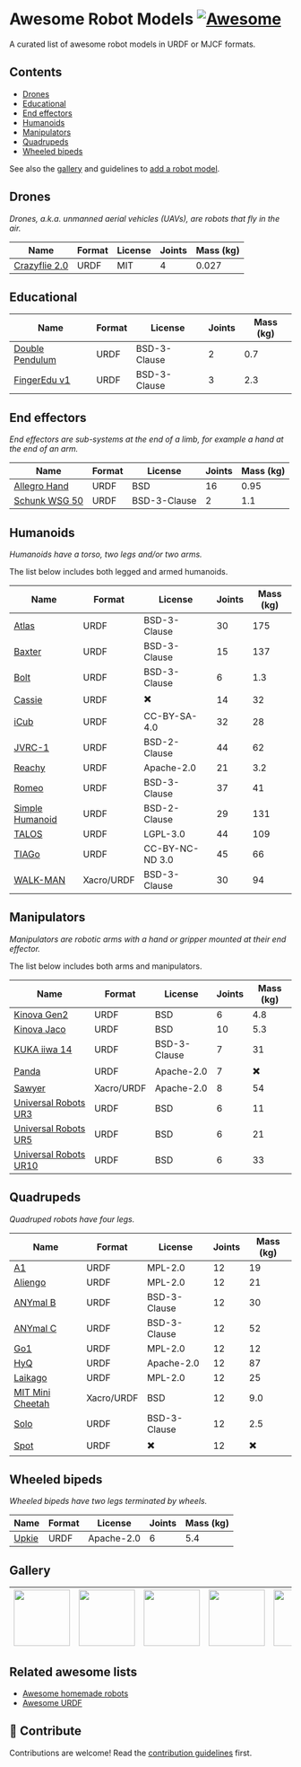 # Awesome Robot Models [![Awesome](https://awesome.re/badge.svg)](https://awesome.re)

A curated list of awesome robot models in URDF or MJCF formats.

## Contents

* [Drones](#drones)
* [Educational](#educational)
* [End effectors](#end-effectors)
* [Humanoids](#humanoids)
* [Manipulators](#manipulators)
* [Quadrupeds](#quadrupeds)
* [Wheeled bipeds](#wheeled-bipeds)

See also the [gallery](#gallery) and guidelines to [add a robot model](#contribute).

## Drones

_Drones, a.k.a. unmanned aerial vehicles (UAVs), are robots that fly in the air._

| Name | Format | License | Joints | Mass (kg) |
|------|--------|---------|--------|-----------|
| [Crazyflie 2.0](https://github.com/utiasDSL/gym-pybullet-drones/tree/master/gym_pybullet_drones/assets) | URDF | MIT | 4 | 0.027 |

## Educational

| Name | Format | License | Joints | Mass (kg) |
|------|--------|---------|--------|-----------|
| [Double Pendulum](https://github.com/Gepetto/example-robot-data/tree/master/robots/double_pendulum_description) | URDF | BSD-3-Clause | 2 | 0.7 |
| [FingerEdu v1](https://github.com/Gepetto/example-robot-data/tree/master/robots/finger_edu_description) | URDF | BSD-3-Clause | 3 | 2.3 |

## End effectors

_End effectors are sub-systems at the end of a limb, for example a hand at the end of an arm._

| Name | Format | License | Joints | Mass (kg) |
|------|--------|---------|--------|-----------|
| [Allegro Hand](https://github.com/RobotLocomotion/drake/tree/master/manipulation/models/allegro_hand_description)  | URDF | BSD | 16 | 0.95 |
| [Schunk WSG 50](https://github.com/RobotLocomotion/drake/tree/master/manipulation/models/wsg_50_description) | URDF | BSD-3-Clause | 2 | 1.1 |

## Humanoids

_Humanoids have a torso, two legs and/or two arms._

The list below includes both legged and armed humanoids.

| Name | Format | License | Joints | Mass (kg) |
|------|--------|---------|--------|-----------|
| [Atlas](https://github.com/RobotLocomotion/drake/tree/master/examples/atlas) | URDF | BSD-3-Clause | 30 | 175 |
| [Baxter](https://github.com/RethinkRobotics/baxter_common/tree/master/baxter_description) | URDF | BSD-3-Clause | 15 | 137 |
| [Bolt](https://github.com/Gepetto/example-robot-data/tree/master/robots/bolt_description) | URDF | BSD-3-Clause | 6 | 1.3 |
| [Cassie](https://github.com/UMich-BipedLab/cassie_description) | URDF | ✖️ | 14 | 32 |
| [iCub](https://github.com/Gepetto/example-robot-data/tree/master/robots/icub_description) | URDF | CC-BY-SA-4.0 | 32 | 28 |
| [JVRC-1](https://github.com/stephane-caron/jvrc_description) | URDF | BSD-2-Clause | 44 | 62 |
| [Reachy](https://github.com/aubrune/reachy_description) | URDF | Apache-2.0 | 21 | 3.2 |
| [Romeo](https://github.com/ros-aldebaran/romeo_robot/tree/master/romeo_description) | URDF | BSD-3-Clause | 37 | 41 |
| [Simple Humanoid](https://github.com/laas/simple_humanoid_description) | URDF | BSD-2-Clause | 29 | 131 |
| [TALOS](https://github.com/stack-of-tasks/talos-data) | URDF | LGPL-3.0 | 44 | 109 |
| [TIAGo](https://github.com/Gepetto/example-robot-data/tree/master/robots/tiago_description) | URDF | CC-BY-NC-ND 3.0 | 45 | 66 |
| [WALK-MAN](https://github.com/ADVRHumanoids/iit-walkman-ros-pkg/tree/master/walkman_urdf) | Xacro/URDF | BSD-3-Clause | 30 | 94 |

## Manipulators

_Manipulators are robotic arms with a hand or gripper mounted at their end effector._

The list below includes both arms and manipulators.

| Name | Format | License | Joints | Mass (kg) |
|------|--------|---------|--------|-----------|
| [Kinova Gen2](https://github.com/Gepetto/example-robot-data/tree/master/robots/kinova_description) | URDF | BSD | 6 | 4.8 |
| [Kinova Jaco](https://github.com/RobotLocomotion/drake/tree/master/manipulation/models/jaco_description) | URDF | BSD | 10 | 5.3 |
| [KUKA iiwa 14](https://github.com/RobotLocomotion/drake/tree/master/manipulation/models/iiwa_description) | URDF | BSD-3-Clause | 7 | 31 |
| [Panda](https://github.com/Gepetto/example-robot-data/tree/master/robots/panda_description) | URDF | Apache-2.0 | 7 | ✖️ |
| [Sawyer](https://github.com/RethinkRobotics/sawyer_robot/tree/master/sawyer_description) | Xacro/URDF | Apache-2.0 | 8 | 54 |
| [Universal Robots UR3](https://github.com/Gepetto/example-robot-data/tree/master/robots/ur_description) | URDF | BSD | 6 | 11 |
| [Universal Robots UR5](https://github.com/Gepetto/example-robot-data/tree/master/robots/ur_description) | URDF | BSD | 6 | 21 |
| [Universal Robots UR10](https://github.com/Gepetto/example-robot-data/tree/master/robots/ur_description) | URDF | BSD | 6 | 33 |

## Quadrupeds

_Quadruped robots have four legs._

| Name | Format | License | Joints | Mass (kg) |
|------|--------|---------|--------|-----------|
| [A1](https://github.com/unitreerobotics/unitree_ros/tree/master/robots/a1_description) | URDF | MPL-2.0 | 12 | 19 |
| [Aliengo](https://github.com/unitreerobotics/unitree_ros/tree/master/robots/aliengo_description) | URDF | MPL-2.0 | 12 | 21 |
| [ANYmal B](https://github.com/ANYbotics/anymal_b_simple_description) | URDF | BSD-3-Clause | 12 | 30 |
| [ANYmal C](https://github.com/ANYbotics/anymal_c_simple_description) | URDF | BSD-3-Clause | 12 | 52 |
| [Go1](https://github.com/unitreerobotics/unitree_ros/tree/master/robots/laikago_description) | URDF | MPL-2.0 | 12 | 12 |
| [HyQ](https://github.com/Gepetto/example-robot-data/tree/master/robots/hyq_description) | URDF | Apache-2.0 | 12 | 87 |
| [Laikago](https://github.com/unitreerobotics/unitree_ros/tree/master/robots/laikago_description) | URDF | MPL-2.0 | 12 | 25 |
| [MIT Mini Cheetah](https://github.com/graiola/wolf_descriptions/tree/master/minicheetah_description) | Xacro/URDF | BSD | 12 | 9.0 |
| [Solo](https://github.com/Gepetto/example-robot-data/tree/master/robots/solo_description) | URDF | BSD-3-Clause | 12 | 2.5 |
| [Spot](https://github.com/clearpathrobotics/spot_ros/tree/master/spot_description) | URDF | ✖️ | 12 | ✖️ |

## Wheeled bipeds

_Wheeled bipeds have two legs terminated by wheels._

| Name | Format | License | Joints | Mass (kg) |
|------|--------|---------|--------|-----------|
| [Upkie](https://github.com/tasts-robots/upkie_description) | URDF | Apache-2.0 | 6 | 5.4 |

## Gallery

| <a href="https://github.com/utiasDSL/gym-pybullet-drones/tree/master/gym_pybullet_drones/assets"><img src="https://user-images.githubusercontent.com/1189580/184339424-e392b662-3191-4a9a-83fd-d3ad1d0cc992.png" width=100></a> | <a href="https://github.com/Gepetto/example-robot-data/tree/master/robots/bolt_description"><img src="https://user-images.githubusercontent.com/1189580/172120044-9f3fc7fb-7082-4b81-b3f4-a10b4d5593b3.png" width=100></a> | <a href="https://github.com/stephane-caron/jvrc_description"><img src="https://user-images.githubusercontent.com/1189580/161763480-6b2941ad-db98-4f8e-8786-417eefda677e.png" width=100></a> | <a href="https://github.com/ANYbotics/anymal_b_simple_description"><img src="https://user-images.githubusercontent.com/1189580/161755631-3e23d2a5-431f-4b2c-a740-fee92a38a0cd.png" width=100></a> | <a href="https://github.com/ANYbotics/anymal_c_simple_description"><img src="https://user-images.githubusercontent.com/1189580/161755668-75640c95-f6a9-405f-86bc-590a24ab4db6.png" width=100></a> | <a href="https://github.com/clearpathrobotics/spot_ros/tree/master/spot_description"><img src="https://user-images.githubusercontent.com/1189580/161756006-10e81cce-cd7b-4888-a384-4defc902621c.png" width=100></a> | <a href="https://github.com/tasts-robots/upkie_description"><img src="https://user-images.githubusercontent.com/1189580/169592756-0d0f00a8-4adf-487c-a4fd-85a82b7f6ad1.png" width=100></a> |
|--|--|--|--|--|--|--|

## Related awesome lists

- [Awesome homemade robots](https://github.com/tasts-robots/awesome-homemade-robots)
- [Awesome URDF](https://github.com/ami-iit/awesome-urdf)

## 👷 Contribute

Contributions are welcome! Read the [contribution guidelines](CONTRIBUTING.md) first.
